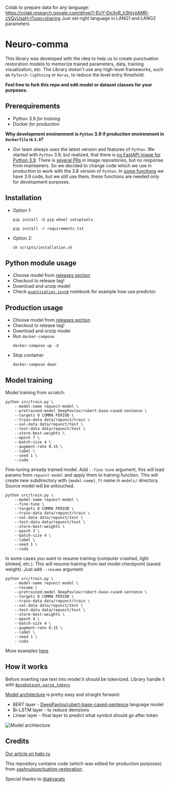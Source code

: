 Colab to prepare data for any language:
https://colab.research.google.com/drive/1-EUY-Do3vR_h3htyjjAMR-zVQyUsaH-t?usp=sharing
Just set right language in LANG1 and LANG2 parameters






# Neuro-comma

This library was developed with the idea to help us to create punctuation restoration models to memorize trained parameters, data, training visualization, etc. The Library doesn't use any high-level frameworks, such as `PyTorch-lightning` or `Keras`, to reduce the level entry threshold.

**Feel free to fork this repo and edit model or dataset classes for your purposes.**

## Prerequirements
 
 - Python 3.9 *for training*
 - Docker *for production*
  
**Why development environment is `Python` 3.9 if production environment in `Dockerfile` is `3.8`?**

 - Our team always uses the latest version and features of `Python`. We started with `Python` 3.9, but realized, that there is [no FastAPI image for Python 3.9](https://hub.docker.com/r/tiangolo/uvicorn-gunicorn-fastapi). There is [several PRs](https://github.com/tiangolo/uvicorn-gunicorn-docker/pulls) in image repositories, but no response from maintainers. So we decided to change code which we use in production to work with the 3.8 version of `Python`. In [some functions](https://github.com/sviperm/neuro-comma/blob/69e4fe6f1d0be343d4fe1ade522d587d51ef7743/src/neuro_comma/utils.py#L10) we have 3.9 code, but we still use them, these functions are needed only for development purposes.

## Installation
 
 - Option 1:
    ```shell
    pip install -U pip wheel setuptools
    ```
    ```shell
    pip install -r requirements.txt
    ```
  - Option 2:
    ```shell
    sh scripts/installation.sh
    ```

## Python module usage
 - Choose model from [releases section](https://github.com/sviperm/neuro-comma/releases)
 - Checkout to release tag!
 - Download and unzip model
 - Check [`quantization.ipynb`](https://github.com/sviperm/neuro-comma/blob/repunct-quant/notebooks/quantization.ipynb) notebook for example how use predictor.


## Production usage
 - Choose model from [releases section](https://github.com/sviperm/neuro-comma/releases)
 - Checkout to release tag!
 - Download and unzip model
 - Run `docker-compose`
    ```shell
    docker-compose up -d
    ```
  - Stop container
    ```shell
    docker-compose down
    ```

## Model training

Model training from scratch:
```shell
python src/train.py \
    --model-name repunct-model \
    --pretrained-model DeepPavlov/rubert-base-cased-sentence \
    --targets O COMMA PERIOD \
    --train-data data/repunct/train \
    --val-data data/repunct/test \
    --test-data data/repunct/test \
    --store-best-weights \
    --epoch 7 \
    --batch-size 4 \
    --augment-rate 0.15 \
    --labml \
    --seed 1 \
    --cuda 
```

Fine-tuning already trained model. Add `--fine-tune` argument, this will load params from `repunct-model` and apply them to training function. This will create new subdirectory with `{model-name}_ft` name in `models/` directory. Source model will be untouched.

```shell
python src/train.py \
    --model-name repunct-model \
    --fine-tune \
    --targets O COMMA PERIOD \
    --train-data data/repunct/train \
    --val-data data/repunct/test \
    --test-data data/repunct/test \
    --store-best-weights \
    --epoch 3 \
    --batch-size 4 \
    --labml \
    --seed 1 \
    --cuda 
```

In some cases you want to resume training (computer crashed, light blinked, etc.). This will resume training from last model checkpoint (saved weight). Just add `--resume` argument.

```shell
python src/train.py \
    --model-name repunct-model \
    --resume \
    --pretrained-model DeepPavlov/rubert-base-cased-sentence \
    --targets O COMMA PERIOD \
    --train-data data/repunct/train \
    --val-data data/repunct/test \
    --test-data data/repunct/test \
    --store-best-weights \
    --epoch 4 \
    --batch-size 4 \
    --augment-rate 0.15 \
    --labml \
    --seed 1 \
    --cuda 
```

More examples [here](https://github.com/sviperm/neuro-comma/tree/master/scripts)

## How it works

Before inserting raw text into model it should be tokenized. Library handle it with [`BaseDataset.parse_tokens`](https://github.com/sviperm/neuro-comma/blob/fc89b977b5e3caf866f54f9e2a0d9503869a8a57/src/neuro_comma/dataset.py#L63)

[Model architecture](https://github.com/sviperm/neuro-comma/blob/fc89b977b5e3caf866f54f9e2a0d9503869a8a57/src/neuro_comma/model.py#L15) is pretty easy and straight forward:
 - BERT layer - [DeepPavlov/rubert-base-cased-sentence](https://huggingface.co/DeepPavlov/rubert-base-cased-sentence) language model
 - Bi-LSTM layer - to reduce demsions
 - Linear layer - final layer to predict what symbol should go after token

![Model architecture](readme/model-architecture.png)
## Credits

[Our article on habr.ru](https://habr.com/ru/company/barsgroup/blog/563854/)

This repository contains code (which was edited for production purposes) from [xashru/punctuation-restoration](https://github.com/xashru/punctuation-restoration).

Special thanks to [@akvarats](https://github.com/akvarats)
